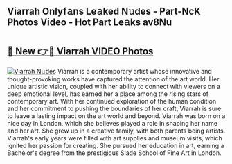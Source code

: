 ## Viarrah Onlyf𝚊ns Le𝚊ked N𝚞des - Part-NcK Photos Video - Hot Part Le𝚊ks av8Nu

# <h2><a href="http://ab55732.deff.icu/?id=Viarrah">🔗 New 👉🔴 Viarrah VIDEO Photos</a></h2>

[![Viarrah N𝚞des](https://i.imgur.com/rIISA9y.gif)](http://ab55732.deff.icu/?id=Viarrah)
Viarrah is a contemporary artist whose innovative and thought-provoking works have captured the attention of the art world. Her unique artistic vision, coupled with her ability to connect with viewers on a deep emotional level, has earned her a place among the rising stars of contemporary art. With her continued exploration of the human condition and her commitment to pushing the boundaries of her craft, Viarrah is sure to leave a lasting impact on the art world and beyond. Viarrah was born on a nice day in London, which she believes played a role in shaping her name and her art. She grew up in a creative family, with both parents being artists. Viarrah's early years were filled with art supplies and museum visits, which ignited her passion for creating. She pursued her education in art, earning a Bachelor's degree from the prestigious Slade School of Fine Art in London.
